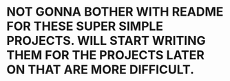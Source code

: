 # NOT GONNA BOTHER WITH README FOR THESE SUPER SIMPLE PROJECTS. WILL START WRITING THEM FOR THE PROJECTS LATER ON THAT ARE MORE DIFFICULT.
